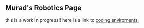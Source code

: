 ## Murad's Robotics Page
this is a work in progress!!
here is a link to [coding enviroments.](https://muradhamalik.github.io/website/roboticsPages/enviroments)

